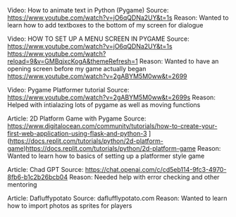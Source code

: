 Video: How to animate text in Python (Pygame)
Source: https://www.youtube.com/watch?v=jO6qQDNa2UY&t=1s
Reason: Wanted to learn how to add textboxes to the bottom of my screen for dialogue

Video: HOW TO SET UP A MENU SCREEN IN PYGAME
Source: https://www.youtube.com/watch?v=jO6qQDNa2UY&t=1s https://www.youtube.com/watch?reload=9&v=GMBqjxcKogA&themeRefresh=1
Reason: Wanted to have an opening screen before my game actually began
https://www.youtube.com/watch?v=2gABYM5M0ww&t=2699

Video: Pygame Platformer tutorial
Source: https://www.youtube.com/watch?v=2gABYM5M0ww&t=2699s
Reason: Helped with intialazing lots of pygame as well as moving functions

Article: 2D Platform Game with Pygame
Source: https://www.digitalocean.com/community/tutorials/how-to-create-your-first-web-application-using-flask-and-python-3 ](https://docs.replit.com/tutorials/python/2d-platform-game)https://docs.replit.com/tutorials/python/2d-platform-game
Reason: Wanted to learn how to basics of setting up a platformer style game

Article: Chad GPT
Source: https://chat.openai.com/c/cd5eb114-9fc3-4970-8fb6-b1c2b26bcb04
Reason: Needed help with error checking and other mentoring

Article: Dafluffypotato
Source: daflufflypotato.com
Reason: Wanted to learn how to import photos as sprites for players



